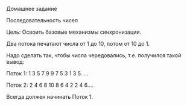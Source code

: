 Домашнее задание

Последовательность чисел

Цель: Освоить базовые механизмы синхронизации.

Два потока печатают числа от 1 до 10, потом от 10 до 1.

Надо сделать так, чтобы числа чередовались, т.е. получился такой вывод:

Поток 1: 1 3 5 7 9 9 7 5 3 1 3 5.....

Поток 2: 2 4 6 8 10 8 6 4 2 2 4 6....

Всегда должен начинать Поток 1. 